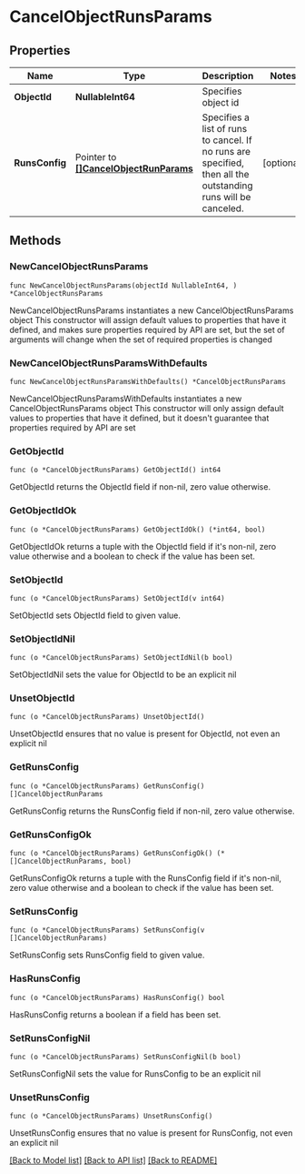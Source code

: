 # CancelObjectRunsParams

## Properties

Name | Type | Description | Notes
------------ | ------------- | ------------- | -------------
**ObjectId** | **NullableInt64** | Specifies object id | 
**RunsConfig** | Pointer to [**[]CancelObjectRunParams**](CancelObjectRunParams.md) | Specifies a list of runs to cancel. If no runs are specified, then all the outstanding runs will be canceled. | [optional] 

## Methods

### NewCancelObjectRunsParams

`func NewCancelObjectRunsParams(objectId NullableInt64, ) *CancelObjectRunsParams`

NewCancelObjectRunsParams instantiates a new CancelObjectRunsParams object
This constructor will assign default values to properties that have it defined,
and makes sure properties required by API are set, but the set of arguments
will change when the set of required properties is changed

### NewCancelObjectRunsParamsWithDefaults

`func NewCancelObjectRunsParamsWithDefaults() *CancelObjectRunsParams`

NewCancelObjectRunsParamsWithDefaults instantiates a new CancelObjectRunsParams object
This constructor will only assign default values to properties that have it defined,
but it doesn't guarantee that properties required by API are set

### GetObjectId

`func (o *CancelObjectRunsParams) GetObjectId() int64`

GetObjectId returns the ObjectId field if non-nil, zero value otherwise.

### GetObjectIdOk

`func (o *CancelObjectRunsParams) GetObjectIdOk() (*int64, bool)`

GetObjectIdOk returns a tuple with the ObjectId field if it's non-nil, zero value otherwise
and a boolean to check if the value has been set.

### SetObjectId

`func (o *CancelObjectRunsParams) SetObjectId(v int64)`

SetObjectId sets ObjectId field to given value.


### SetObjectIdNil

`func (o *CancelObjectRunsParams) SetObjectIdNil(b bool)`

 SetObjectIdNil sets the value for ObjectId to be an explicit nil

### UnsetObjectId
`func (o *CancelObjectRunsParams) UnsetObjectId()`

UnsetObjectId ensures that no value is present for ObjectId, not even an explicit nil
### GetRunsConfig

`func (o *CancelObjectRunsParams) GetRunsConfig() []CancelObjectRunParams`

GetRunsConfig returns the RunsConfig field if non-nil, zero value otherwise.

### GetRunsConfigOk

`func (o *CancelObjectRunsParams) GetRunsConfigOk() (*[]CancelObjectRunParams, bool)`

GetRunsConfigOk returns a tuple with the RunsConfig field if it's non-nil, zero value otherwise
and a boolean to check if the value has been set.

### SetRunsConfig

`func (o *CancelObjectRunsParams) SetRunsConfig(v []CancelObjectRunParams)`

SetRunsConfig sets RunsConfig field to given value.

### HasRunsConfig

`func (o *CancelObjectRunsParams) HasRunsConfig() bool`

HasRunsConfig returns a boolean if a field has been set.

### SetRunsConfigNil

`func (o *CancelObjectRunsParams) SetRunsConfigNil(b bool)`

 SetRunsConfigNil sets the value for RunsConfig to be an explicit nil

### UnsetRunsConfig
`func (o *CancelObjectRunsParams) UnsetRunsConfig()`

UnsetRunsConfig ensures that no value is present for RunsConfig, not even an explicit nil

[[Back to Model list]](../README.md#documentation-for-models) [[Back to API list]](../README.md#documentation-for-api-endpoints) [[Back to README]](../README.md)


